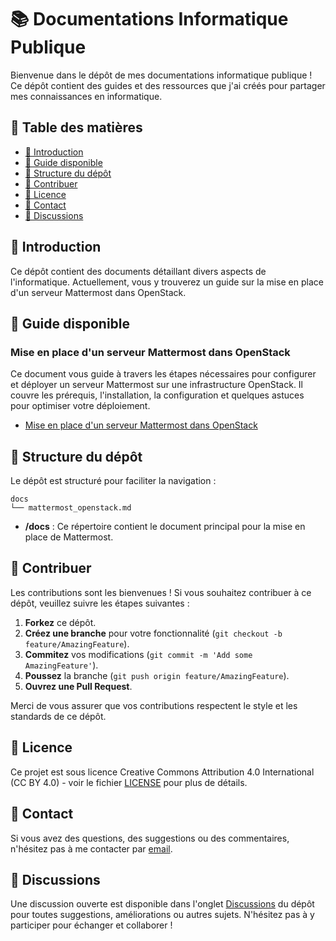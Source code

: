 # 📚 Documentations Informatique Publique

Bienvenue dans le dépôt de mes documentations informatique publique ! Ce dépôt contient des guides et des ressources que j'ai créés pour partager mes connaissances en informatique.

## 📑 Table des matières

- [📖 Introduction](#-introduction)
- [📄 Guide disponible](#-guide-disponible)
- [📂 Structure du dépôt](#-structure-du-dépôt)
- [🤝 Contribuer](#-contribuer)
- [📜 Licence](#-licence)
- [📧 Contact](#-contact)
- [💬 Discussions](#-discussions)

## 📖 Introduction

Ce dépôt contient des documents détaillant divers aspects de l'informatique. Actuellement, vous y trouverez un guide sur la mise en place d'un serveur Mattermost dans OpenStack.

## 📄 Guide disponible

### Mise en place d'un serveur Mattermost dans OpenStack

Ce document vous guide à travers les étapes nécessaires pour configurer et déployer un serveur Mattermost sur une infrastructure OpenStack. Il couvre les prérequis, l'installation, la configuration et quelques astuces pour optimiser votre déploiement.

- [Mise en place d'un serveur Mattermost dans OpenStack](https://github.com/ikik-ikik/obsidian/blob/main/Mattermost_openstack_infomaniak/Cr%C3%A9er%20un%20mattermost%20avec%20openstack%20infomaniak%20disponible%20sur%20internet.md)

## 📂 Structure du dépôt

Le dépôt est structuré pour faciliter la navigation :

```
docs
└── mattermost_openstack.md
```


- **/docs** : Ce répertoire contient le document principal pour la mise en place de Mattermost.

## 🤝 Contribuer

Les contributions sont les bienvenues ! Si vous souhaitez contribuer à ce dépôt, veuillez suivre les étapes suivantes :

1. **Forkez** ce dépôt.
2. **Créez une branche** pour votre fonctionnalité (`git checkout -b feature/AmazingFeature`).
3. **Commitez** vos modifications (`git commit -m 'Add some AmazingFeature'`).
4. **Poussez** la branche (`git push origin feature/AmazingFeature`).
5. **Ouvrez une Pull Request**.

Merci de vous assurer que vos contributions respectent le style et les standards de ce dépôt.

## 📜 Licence

Ce projet est sous licence Creative Commons Attribution 4.0 International (CC BY 4.0) - voir le fichier [LICENSE](LICENSE) pour plus de détails.

## 📧 Contact

Si vous avez des questions, des suggestions ou des commentaires, n'hésitez pas à me contacter par [email](mailto:abadiano.iker@gmail.com).

## 💬 Discussions

Une discussion ouverte est disponible dans l'onglet [Discussions](https://github.com/ikik-ikik/obsidian/discussions/1) du dépôt pour toutes suggestions, améliorations ou autres sujets. N'hésitez pas à y participer pour échanger et collaborer !
